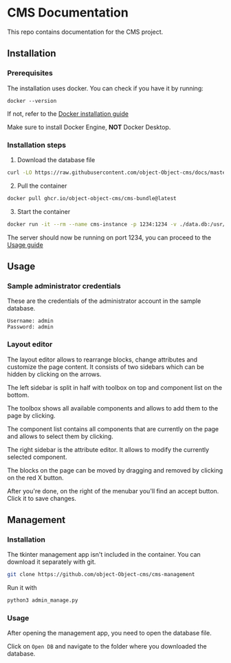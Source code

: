 # CMS Documentation

This repo contains documentation for the CMS project.

## Installation

### Prerequisites

The installation uses docker. You can check if you have it by running:

`docker --version`

If not, refer to the [Docker installation guide](https://docs.docker.com/engine/install/#server)

Make sure to install Docker Engine, **NOT** Docker Desktop.

### Installation steps

1. Download the database file
```sh
curl -LO https://raw.githubusercontent.com/object-Object-cms/docs/master/data.db
```
2. Pull the container
```sh
docker pull ghcr.io/object-object-cms/cms-bundle@latest
```
3. Start the container
```sh
docker run -it --rm --name cms-instance -p 1234:1234 -v ./data.db:/usr/src/app/data.db cms-bundle
```

The server should now be running on port 1234, you can proceed to the [Usage guide](USAGE.md)

## Usage

### Sample administrator credentials

These are the credentials of the administrator account in the sample database.

```
Username: admin
Password: admin
```

### Layout editor

The layout editor allows to rearrange blocks, change attributes and customize the page content.
It consists of two sidebars which can be hidden by clicking on the arrows.

The left sidebar is split in half with toolbox on top and component list on the bottom.

The toolbox shows all available components and allows to add them to the page by clicking.

The component list contains all components that are currently on the page and allows to select them by clicking.

The right sidebar is the attribute editor. It allows to modify the currently selected component.

The blocks on the page can be moved by dragging and removed by clicking on the red X button.

After you're done, on the right of the menubar you'll find an accept button. Click it to save changes.

## Management

### Installation

The tkinter management app isn't included in the container. You can download it separately with git.
```sh
git clone https://github.com/object-Object-cms/cms-management
```

Run it with
```sh
python3 admin_manage.py
```

### Usage

After opening the management app, you need to open the database file.

Click on `Open DB` and navigate to the folder where you downloaded the database.